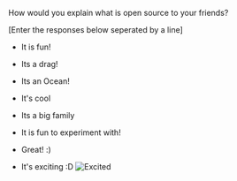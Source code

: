 How would you explain what is open source to your friends?

[Enter the responses below seperated by a line]

- It is fun!

- Its a drag!

- Its an Ocean!

- It's cool

- Its a big family

- It is fun to experiment with!

- Great! :)

- It's exciting :D
![Excited](https://encrypted-tbn0.gstatic.com/images?q=tbn:ANd9GcQ8OJW5kHYZuZu6hodtXS2VttL_F1_EunwpQ5BTF2h_57KC1-gh)